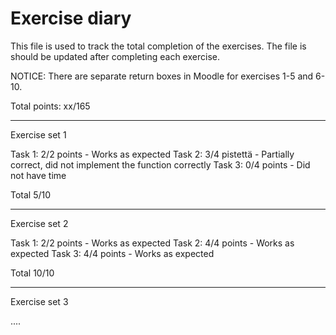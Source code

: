 # Exercise diary

This file is used to track the total completion of the exercises. The file is should be updated after completing each exercise. 

NOTICE: There are separate return boxes in Moodle for exercises 1-5 and 6-10.

Total points: xx/165

-----------------

Exercise set 1

Task 1: 2/2 points - Works as expected
Task 2: 3/4 pistettä - Partially correct, did not implement the function correctly
Task 3: 0/4 points - Did not have time  

Total 5/10

------------------

Exercise set 2

Task 1: 2/2 points - Works as expected
Task 2: 4/4 points - Works as expected
Task 3: 4/4 points - Works as expected

Total 10/10

------------------

Exercise set 3

....